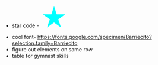 * star code - 
  <span style="font-size:500%;color:aqua;">&bigstar;</span>
* cool font-
  https://fonts.google.com/specimen/Barriecito?selection.family=Barriecito
* figure out elements on same row
* table for gymnast skills
